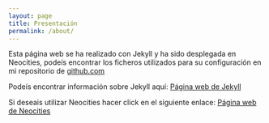 ```yaml
---
layout: page
title: Presentación 
permalink: /about/
---
```


Esta página web se ha realizado con Jekyll y ha sido desplegada en Neocities, podeís encontrar los ficheros utilizados para su configuración en mi repositorio de [github.com](https://github.com/Daniel-164/Web-Estatica)

Podeís encontrar información sobre Jekyll aquí:
[Página web de Jekyll](https://jekyllrb.com/)

Si deseais utilizar Neocities hacer click en el siguiente enlace:
[Página web de Neocities](https://neocities.org/)


[jekyll-organization]: https://github.com/jekyll
